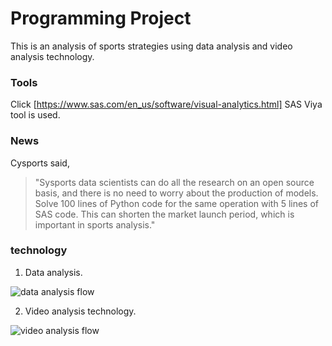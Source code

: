 # Programming Project
This is an analysis of sports strategies using data analysis and video analysis technology.

### Tools
Click [https://www.sas.com/en_us/software/visual-analytics.html]
SAS Viya tool is used.


### News
Cysports said, 
> "Sysports data scientists can do all the research on an open source basis, and there is no need to worry about the production of models. Solve 100 lines of Python code for the same operation with 5 lines of SAS code. This can shorten the market launch period, which is important in sports analysis."


### technology
1. Data analysis.

![data analysis flow](<img width="485" alt="화면 캡처 2021-10-28 180328" src="https://user-images.githubusercontent.com/92665551/139571903-a13f7517-aa5f-4fe5-9603-0c697cb8bac9.png">)


2. Video analysis technology.

![video analysis flow](<img width="221" alt="화면 캡처 2021-10-28 174720" src="https://user-images.githubusercontent.com/92665551/139571966-70812774-f15c-4dce-8a67-ef3940cceeab.png">)







